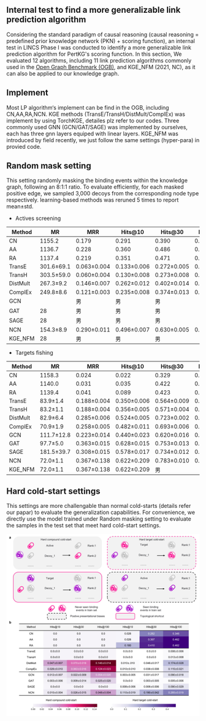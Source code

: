 ## Internal test to find a more generalizable link prediction algorithm
Considering the standard paradigm of causal reasoning (causal reasoning = predefined prior knowledge network (PKN) + scoring function), an internal test in LINCS Phase I was conducted to identify a more generalizable link prediction algorithm for PertKG's scoring function. In this section, We evaluated 12 algorithms, including 11 link prediction algorithms commonly used in the [Open Graph Benchmark (OGB)](https://ogb.stanford.edu/docs/leader_linkprop/), and KGE_NFM (2021, NC), as it can also be applied to our knowledge graph.

## Implement
Most LP algorithm‘s implement can be find in the OGB, including CN,AA,RA,NCN. KGE methods (TransE/TransH/DistMult/ComplEx) was implement by using TorchKGE, detailes plz refer to our codes. Three commonly used GNN (GCN/GAT/SAGE) was implemented by ourselves, each has three gnn layers equiped with linear layers. KGE_NFM was introduced by field recently, we just follow the same settings (hyper-para) in provied code.

## Random mask setting
This setting randomly masking the binding events within the knowledge graph, following an 8:1:1 ratio. To evaluate efficiently, for each masked positive edge, we sampled 3,000 decoys from the corresponding node type respectively. learning-based methods was reruned 5 times to report mean±std.

* Actives screening

| Method   | MR | MRR | Hits@10  | Hits@30  | Hits@100  |
|--------|------|------|--------|--------|--------|
| CN   | 1155.2   | 0.179 | 0.291 |0.390 |0.508 |
| AA   | 1136.7   | 0.228 | 0.360 |0.486 |0.583 |
| RA   | 1137.4   | 0.219     | 0.351     | 0.471     |0.583      |
| TransE   | 301.6±69.1   |0.063±0.004      | 0.133±0.006     | 0.272±0.005     |0.502±0.012      |
| TransH   | 303.5±59.0   |0.060±0.004     | 0.130±0.008     | 0.273±0.008     |0.500±0.014      |
| DistMult   | 267.3±9.2   | 0.146±0.007| 0.262±0.012     | 0.402±0.014     |0.591±0.010      |
| ComplEx   | 249.8±8.6   | 0.121±0.003     | 0.235±0.008     | 0.374±0.013     |0.576±0.012      |
| GCN   |    | 男     | 男     | 男     |      |
| GAT   | 28   | 男     | 男     | 男     |      |
| SAGE   | 28   | 男     | 男     | 男     |      |
| NCN   | 154.3±8.9   |0.290±0.011      | 0.496±0.007     | 0.630±0.005     |0.769±0.010      |
| KGE_NFM   | 28   | 男     | 男     | 男     |      |

* Targets fishing

| Method   | MR | MRR | Hits@10  | Hits@30  | Hits@100  |
|--------|------|------|--------|--------|--------|
| CN   | 1158.3   | 0.024 | 0.022 |0.329 |0.467 |
| AA   | 1140.0   | 0.031 | 0.035 |0.422 |0.597 |
| RA   | 1139.4   | 0.041     | 0.089     | 0.423     |0.595      |
| TransE   | 83.9±1.4   |0.188±0.004      | 0.350±0.006     | 0.564±0.009|0.810±0.004      |
| TransH   | 83.2±1.1   |0.188±0.004     | 0.356±0.005     | 0.571±0.004     |0.815±0.004      |
| DistMult   | 82.9±6.4   | 0.285±0.006| 0.524±0.005     | 0.723±0.002     |0.876±0.004      |
| ComplEx   | 70.9±1.9   | 0.258±0.005     | 0.482±0.011     | 0.693±0.006     |0.869±0.004      |
| GCN   | 111.7±12.8   | 0.223±0.014     | 0.440±0.023     | 0.620±0.016     |0.807±0.012      |
| GAT   | 97.7±5.0   | 0.363±0.015     | 0.628±0.015     | 0.753±0.013     |0.863±0.016      |
| SAGE   | 181.5±39.7   | 0.308±0.015     | 0.578±0.017     | 0.734±0.012     |0.824±0.007      |
| NCN   | 72.0±1.1   |0.367±0.138      | 0.622±0.209     | 0.783±0.010     |0.901±0.005      |
| KGE_NFM   | 72.0±1.1   | 0.367±0.138     | 0.622±0.209     | 男     |      |

## Hard cold-start settings
This settings are more challengable than normal cold-starts (details refer our papar) to evaluate the generalization capabilities. For convenience, we directly use the model trained under Random masking setting to evaluate the samples in the test set that meet hard cold-start settings.

![](./Extended.4.jpg)
